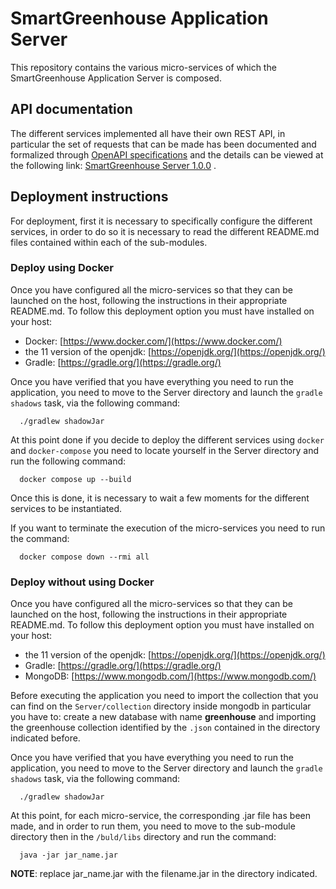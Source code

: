 # SmartGreenhouse Application Server
This repository contains the various micro-services of which the SmartGreenhouse Application Server is composed.

## API documentation

The different services implemented all have their own REST API, in particular the set of requests that can be made has been documented and formalized through [OpenAPI specifications](https://swagger.io/specification/) and the details can be viewed at the following link: [SmartGreenhouse Server 1.0.0](https://app.swaggerhub.com/apis/ANNAVITALI4/SmartGreenhouseServer/1.0.0) .

## Deployment instructions

For deployment, first it is necessary to specifically configure the different services, in order to do so it is necessary to read the different README.md files contained within each of the sub-modules. 

### Deploy using Docker

Once you have configured all the micro-services so that they can be launched on the host, following the instructions in their appropriate README.md.
To follow this deployment option you must have installed on your host:

- Docker: [https://www.docker.com/](https://www.docker.com/)
- the 11 version of the openjdk: [https://openjdk.org/](https://openjdk.org/)
- Gradle: [https://gradle.org/](https://gradle.org/)

Once you have verified that you have everything you need to run the application, you need to move to the Server directory and launch the `gradle shadows` task, via the following command:

      ./gradlew shadowJar

At this point done if you decide to deploy the different services using `docker` and `docker-compose` you need to locate yourself in the Server directory and run the following command:

      docker compose up --build
      
Once this is done, it is necessary to wait a few moments for the different services to be instantiated. 

If you want to terminate the execution of the micro-services you need to run the command:
      
      docker compose down --rmi all

### Deploy without using Docker
Once you have configured all the micro-services so that they can be launched on the host, following the instructions in their appropriate README.md.
To follow this deployment option you must have installed on your host:

- the 11 version of the openjdk: [https://openjdk.org/](https://openjdk.org/)
- Gradle: [https://gradle.org/](https://gradle.org/)
- MongoDB: [https://www.mongodb.com/](https://www.mongodb.com/)

Before executing the application you need to import the collection that you can find on the `Server/collection` directory inside mongodb in particular you have to: create a new database with name **greenhouse** and importing the greenhouse collection identified by the `.json` contained in the directory indicated before.

Once you have verified that you have everything you need to run the application, you need to move to the Server directory and launch the `gradle shadows` task, via the following command:

      ./gradlew shadowJar

At this point, for each micro-service, the corresponding .jar file has been made, and in order to run them, you need to move to the sub-module directory then in the `/buld/libs` directory and run the command:
      
      java -jar jar_name.jar

**NOTE**: replace jar_name.jar with the filename.jar in the directory indicated.
